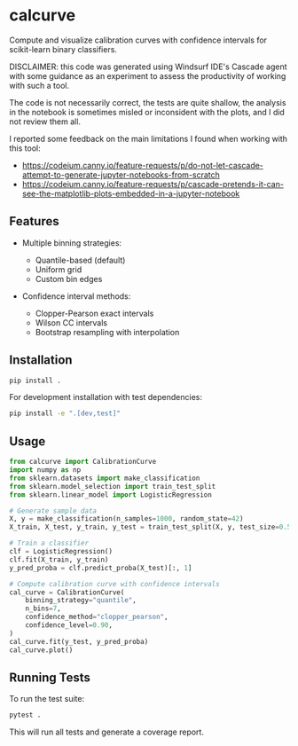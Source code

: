 # calcurve

Compute and visualize calibration curves with confidence intervals for
scikit-learn binary classifiers.

DISCLAIMER: this code was generated using Windsurf IDE's Cascade agent with
some guidance as an experiment to assess the productivity of working with such
a tool.

The code is not necessarily correct, the tests are quite shallow, the analysis
in the notebook is sometimes misled or inconsident with the plots, and I did
not review them all.

I reported some feedback on the main limitations I found when working with
this tool:

- https://codeium.canny.io/feature-requests/p/do-not-let-cascade-attempt-to-generate-jupyter-notebooks-from-scratch
- https://codeium.canny.io/feature-requests/p/cascade-pretends-it-can-see-the-matplotlib-plots-embedded-in-a-jupyter-notebook


## Features

- Multiple binning strategies:
  - Quantile-based (default)
  - Uniform grid
  - Custom bin edges

- Confidence interval methods:
  - Clopper-Pearson exact intervals
  - Wilson CC intervals
  - Bootstrap resampling with interpolation

## Installation

```bash
pip install .
```

For development installation with test dependencies:

```bash
pip install -e ".[dev,test]"
```

## Usage

```python
from calcurve import CalibrationCurve
import numpy as np
from sklearn.datasets import make_classification
from sklearn.model_selection import train_test_split
from sklearn.linear_model import LogisticRegression

# Generate sample data
X, y = make_classification(n_samples=1000, random_state=42)
X_train, X_test, y_train, y_test = train_test_split(X, y, test_size=0.5, random_state=42)

# Train a classifier
clf = LogisticRegression()
clf.fit(X_train, y_train)
y_pred_proba = clf.predict_proba(X_test)[:, 1]

# Compute calibration curve with confidence intervals
cal_curve = CalibrationCurve(
    binning_strategy="quantile",
    n_bins=7,
    confidence_method="clopper_pearson",
    confidence_level=0.90,
)
cal_curve.fit(y_test, y_pred_proba)
cal_curve.plot()
```

## Running Tests

To run the test suite:

```bash
pytest .
```

This will run all tests and generate a coverage report.
